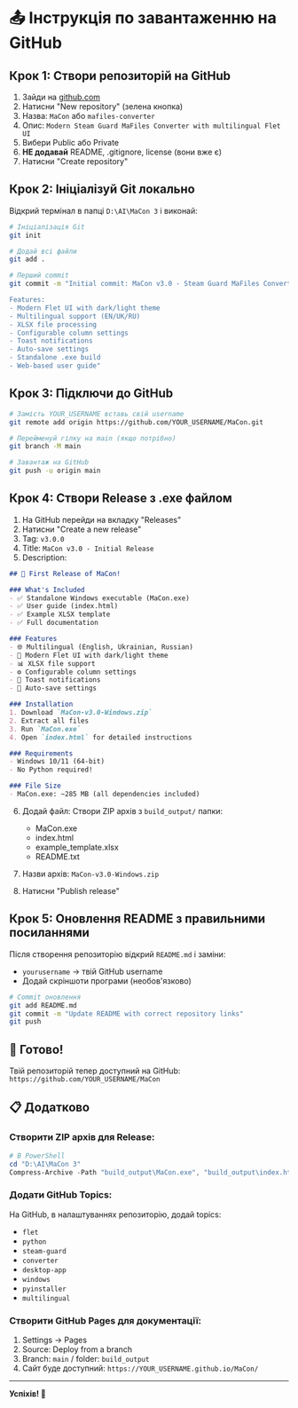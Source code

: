 # 📤 Інструкція по завантаженню на GitHub

## Крок 1: Створи репозиторій на GitHub

1. Зайди на [github.com](https://github.com)
2. Натисни "New repository" (зелена кнопка)
3. Назва: `MaCon` або `mafiles-converter`
4. Опис: `Modern Steam Guard MaFiles Converter with multilingual Flet UI`
5. Вибери Public або Private
6. **НЕ додавай** README, .gitignore, license (вони вже є)
7. Натисни "Create repository"

## Крок 2: Ініціалізуй Git локально

Відкрий термінал в папці `D:\AI\MaCon 3` і виконай:

```bash
# Ініціалізація Git
git init

# Додай всі файли
git add .

# Перший commit
git commit -m "Initial commit: MaCon v3.0 - Steam Guard MaFiles Converter

Features:
- Modern Flet UI with dark/light theme
- Multilingual support (EN/UK/RU)
- XLSX file processing
- Configurable column settings
- Toast notifications
- Auto-save settings
- Standalone .exe build
- Web-based user guide"
```

## Крок 3: Підключи до GitHub

```bash
# Замість YOUR_USERNAME вставь свій username
git remote add origin https://github.com/YOUR_USERNAME/MaCon.git

# Перейменуй гілку на main (якщо потрібно)
git branch -M main

# Завантаж на GitHub
git push -u origin main
```

## Крок 4: Створи Release з .exe файлом

1. На GitHub перейди на вкладку "Releases"
2. Натисни "Create a new release"
3. Tag: `v3.0.0`
4. Title: `MaCon v3.0 - Initial Release`
5. Description:

```markdown
## 🎉 First Release of MaCon!

### What's Included
- ✅ Standalone Windows executable (MaCon.exe)
- ✅ User guide (index.html)
- ✅ Example XLSX template
- ✅ Full documentation

### Features
- 🌐 Multilingual (English, Ukrainian, Russian)
- 🎨 Modern Flet UI with dark/light theme
- 📊 XLSX file support
- ⚙️ Configurable column settings
- 🔔 Toast notifications
- 💾 Auto-save settings

### Installation
1. Download `MaCon-v3.0-Windows.zip`
2. Extract all files
3. Run `MaCon.exe`
4. Open `index.html` for detailed instructions

### Requirements
- Windows 10/11 (64-bit)
- No Python required!

### File Size
- MaCon.exe: ~285 MB (all dependencies included)
```

6. Додай файл: Створи ZIP архів з `build_output/` папки:
   - MaCon.exe
   - index.html
   - example_template.xlsx
   - README.txt

7. Назви архів: `MaCon-v3.0-Windows.zip`
8. Натисни "Publish release"

## Крок 5: Оновлення README з правильними посиланнями

Після створення репозиторію відкрий `README.md` і заміни:
- `yourusername` → твій GitHub username
- Додай скріншоти програми (необов'язково)

```bash
# Commit оновлення
git add README.md
git commit -m "Update README with correct repository links"
git push
```

## 🎯 Готово!

Твій репозиторій тепер доступний на GitHub:
`https://github.com/YOUR_USERNAME/MaCon`

## 📋 Додатково

### Створити ZIP архів для Release:

```powershell
# В PowerShell
cd "D:\AI\MaCon 3"
Compress-Archive -Path "build_output\MaCon.exe", "build_output\index.html", "build_output\example_template.xlsx", "build_output\README.txt" -DestinationPath "MaCon-v3.0-Windows.zip"
```

### Додати GitHub Topics:

На GitHub, в налаштуваннях репозиторію, додай topics:
- `flet`
- `python`
- `steam-guard`
- `converter`
- `desktop-app`
- `windows`
- `pyinstaller`
- `multilingual`

### Створити GitHub Pages для документації:

1. Settings → Pages
2. Source: Deploy from a branch
3. Branch: `main` / folder: `build_output`
4. Сайт буде доступний: `https://YOUR_USERNAME.github.io/MaCon/`

---

**Успіхів! 🚀**

